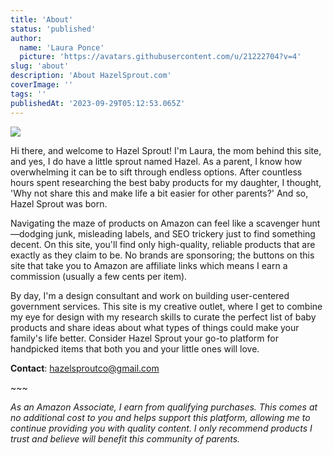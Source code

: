 ```yaml
---
title: 'About'
status: 'published'
author:
  name: 'Laura Ponce'
  picture: 'https://avatars.githubusercontent.com/u/21222704?v=4'
slug: 'about'
description: 'About HazelSprout.com'
coverImage: ''
tags: ''
publishedAt: '2023-09-29T05:12:53.065Z'
---
```


![](/images/pic2-g1Nz.png)

Hi there, and welcome to Hazel Sprout! I'm Laura, the mom behind this site, and yes, I do have a little sprout named Hazel. As a parent, I know how overwhelming it can be to sift through endless options. After countless hours spent researching the best baby products for my daughter, I thought, 'Why not share this and make life a bit easier for other parents?' And so, Hazel Sprout was born.

Navigating the maze of products on Amazon can feel like a scavenger hunt—dodging junk, misleading labels, and SEO trickery just to find something decent. On this site, you'll find only high-quality, reliable products that are exactly as they claim to be. No brands are sponsoring; the buttons on this site that take you to Amazon are affiliate links which means I earn a commission (usually a few cents per item).

By day, I'm a design consultant and work on building user-centered government services. This site is my creative outlet, where I get to combine my eye for design with my research skills to curate the perfect list of baby products and share ideas about what types of things could make your family's life better. Consider Hazel Sprout your go-to platform for handpicked items that both you and your little ones will love.

**Contact**: hazelsproutco@gmail.com

\~\~\~

*As an Amazon Associate, I earn from qualifying purchases. This comes at no additional cost to you and helps support this platform, allowing me to continue providing you with quality content. I only recommend products I trust and believe will benefit this community of parents.*